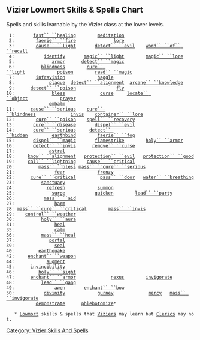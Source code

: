 ## Vizier Lowmort Skills & Spells Chart

Spells and skills learnable by the Vizier class at the lower levels.

` 1:       `[`fast`` ``healing`](Fast_Healing.md "wikilink")`        `[`meditation`](Meditation.md "wikilink")  
` 2:        `[`faerie`` ``fire`](Faerie_Fire.md "wikilink")`              `[`lore`](Lore.md "wikilink")  
` 3:        `[`cause`` ``light`](Cause_Light.md "wikilink")`       `[`detect`` ``evil`](Detect_Evil.md "wikilink")`    `[`word`` ``of`` ``recall`](Word_Of_Recall.md "wikilink")  
` 4:           `[`identify`](Identify_(spell).md "wikilink")`       `[`magic`` ``light`](Magic_Light.md "wikilink")`        `[`magic`` ``lore`](Magic_Lore.md "wikilink")  
` 5:              `[`armor`](Armor_(spell).md "wikilink")`      `[`detect`` ``magic`](Detect_Magic.md "wikilink")  
` 6:          `[`blindness`](Blindness.md "wikilink")`        `[`cure`` ``light`](Cure_Light.md "wikilink")`            `[`poison`](Poison.md "wikilink")`        `[`read`` ``magic`](Read_Magic.md "wikilink")  
` 7:        `[`infravision`](Infravision.md "wikilink")`            `[`haggle`](Haggle.md "wikilink")  
` 8:             `[`plague`](Plague.md "wikilink")`  `[`detect`` ``alignment`](Detect_Alignment.md "wikilink")`  `[`arcane`` ``knowledge`](Arcane_Knowledge.md "wikilink")  
` 9:      `[`detect`` ``poison`](Detect_Poison.md "wikilink")`               `[`fly`](Fly.md "wikilink")  
`10:              `[`bless`](Bless.md "wikilink")`             `[`curse`](Curse.md "wikilink")`     `[`locate`` ``object`](Locate_Object.md "wikilink")`            `[`prayer`](Prayer.md "wikilink")  
`                `[`embalm`](Embalm.md "wikilink")  
`11:      `[`cause`` ``serious`](Cause_Serious.md "wikilink")`    `[`cure`` ``blindness`](Cure_Blindness.md "wikilink")`             `[`invis`](Invis.md "wikilink")`    `[`container`` ``lore`](Container_Lore.md "wikilink")  
`12:        `[`cure`` ``poison`](Cure_Poison.md "wikilink")`    `[`spell`` ``recovery`](Spell_Recovery.md "wikilink")  
`13:       `[`cure`` ``disease`](Cure_Disease.md "wikilink")`       `[`dispel`` ``evil`](Dispel_Evil.md "wikilink")  
`14:       `[`cure`` ``serious`](Cure_Serious.md "wikilink")`     `[`detect`` ``hidden`](Detect_Hidden.md "wikilink")`         `[`earthbind`](Earthbind.md "wikilink")`        `[`faerie`` ``fog`](Faerie_Fog.md "wikilink")  
`15:       `[`dispel`` ``magic`](Dispel_Magic.md "wikilink")`       `[`flamestrike`](Flamestrike.md "wikilink")`        `[`holy`` ``armor`](Holy_Armor.md "wikilink")  
`16:       `[`detect`` ``invis`](Detect_Invis.md "wikilink")`      `[`remove`` ``curse`](Remove_Curse.md "wikilink")  
`17:             `[`astral`](Astral.md "wikilink")  
`18:     `[`know`` ``alignment`](Know_Alignment.md "wikilink")`   `[`protection`` ``evil`](Protection_Evil.md "wikilink")`   `[`protection`` ``good`](Protection_Good.md "wikilink")  
`19:     `[`call`` ``lightning`](Call_Lightning.md "wikilink")`    `[`cause`` ``critical`](Cause_Critical.md "wikilink")  
`20:         `[`mass`` ``bless`](Mass_Bless.md "wikilink")` `[`mass`` ``cure`` ``serious`](Mass_Cure_Serious.md "wikilink")  
`21:               `[`fear`](Fear.md "wikilink")`            `[`frenzy`](Frenzy.md "wikilink")  
`22:      `[`cure`` ``critical`](Cure_Critical.md "wikilink")`         `[`pass`` ``door`](Pass_Door.md "wikilink")`   `[`water`` ``breathing`](Water_Breathing.md "wikilink")  
`23:          `[`sanctuary`](Sanctuary.md "wikilink")  
`24:            `[`refresh`](Refresh.md "wikilink")`            `[`summon`](Summon.md "wikilink")  
`25:              `[`surge`](Surge.md "wikilink")`           `[`quicken`](Quicken.md "wikilink")`        `[`lead`` ``party`](Lead_Party.md "wikilink")  
`26:           `[`mass`` ``aid`](Mass_Aid.md "wikilink")  
`27:               `[`harm`](Harm.md "wikilink")  
`28: `[`mass`` ``cure`` ``critical`](Mass_Cure_Critical.md "wikilink")`        `[`mass`` ``invis`](Mass_Invis.md "wikilink")  
`29:    `[`control`` ``weather`](Control_Weather.md "wikilink")  
`30:          `[`holy`` ``aura`](Holy_Aura.md "wikilink")  
`31:               `[`heal`](Heal.md "wikilink")  
`35:               `[`calm`](Calm.md "wikilink")  
`36:          `[`mass`` ``heal`](Mass_Heal.md "wikilink")  
`37:             `[`portal`](Portal.md "wikilink")  
`39:               `[`seal`](Seal.md "wikilink")  
`40:         `[`earthquake`](Earthquake.md "wikilink")  
`42:     `[`enchant`` ``weapon`](Enchant_Weapon.md "wikilink")  
`44:            `[`augment`](Augment.md "wikilink")  
`45:      `[`invincibility`](Invincibility.md "wikilink")  
`46:         `[`holy`` ``sight`](Holy_Sight.md "wikilink")  
`47:      `[`enchant`` ``armor`](Enchant_Armor.md "wikilink")`             `[`nexus`](Nexus.md "wikilink")`        `[`invigorate`](Invigorate.md "wikilink")  
`48:          `[`lead`` ``gang`](Lead_Gang.md "wikilink")  
`49:               `[`awen`](Awen.md "wikilink")`       `[`enchant`` ``bow`](Enchant_Bow.md "wikilink")  
`50:           `[`divinity`](Divinity.md "wikilink")`            `[`gurney`](Gurney.md "wikilink")`             `[`mercy`](Mercy.md "wikilink")`   `[`mass`` ``invigorate`](Mass_Invigorate.md "wikilink")  
`           `[`demonstrate`](Demonstrate.md "wikilink")`      `[`phlebotomize`](Phlebotomize.md "wikilink")`*`  
  
`   * `[`Lowmort`](:Category:_Lowmort.md "wikilink")` skills & spells that `[`Viziers`](:Category:_Viziers.md "wikilink")` may learn but `[`Clerics`](:Category:_Clerics.md "wikilink")` may not.`

[Category: Vizier Skills And
Spells](Category:_Vizier_Skills_And_Spells "wikilink")
